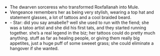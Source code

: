 - The dwarven sorceress who transformed Roxfallanah into Mule. 
- Vengeance remembers her as being very stylish, wearing a top hat and statement glasses, a lot of tattoos and a cool braided beard. 
- \- Star: did you say amabelle? well she used to run with the fiend; she was a tatoo artist and she did his first tats, and they started running together. she’s a real legend in the biz; her tattoos could do pretty much anything. stuff as far as healing people, or giving them really big appetites, just a huge puff of some sweeet grass; she could eliminate a hangover if she wanted.

<!-- -->

<!-- -->

<!-- -->

<!-- -->


